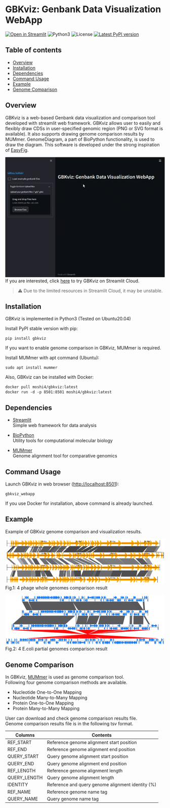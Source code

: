 # GBKviz: Genbank Data Visualization WebApp

[![Open in Streamlit](https://static.streamlit.io/badges/streamlit_badge_black_white.svg)](https://share.streamlit.io/moshi4/gbkviz/main/src/gbkviz/gbkviz_webapp.py)
![Python3](https://img.shields.io/badge/Language-Python3-steelblue)
![License](https://img.shields.io/badge/License-MIT-steelblue)
[![Latest PyPI version](https://img.shields.io/pypi/v/gbkviz.svg)](https://pypi.python.org/pypi/gbkviz)  

## Table of contents

- [Overview](#overview)
- [Installation](#installation)
- [Dependencies](#dependencies)
- [Command Usage](#command-usage)
- [Example](#example)
- [Genome Comparison](#genome-comparison)

## Overview

GBKviz is a web-based Genbank data visualization and comparison tool developed with streamlit web framework.
GBKviz allows user to easily and flexibly draw CDSs in user-specified genomic region (PNG or SVG format is available).
It also supports drawing genome comparison results by MUMmer.
GenomeDiagram, a part of BioPython functionality, is used to draw the diagram.
This software is developed under the strong inspiration of [EasyFig](https://mjsull.github.io/Easyfig/).

![GBKviz Demo GIF](https://raw.githubusercontent.com/moshi4/GBKviz/main/src/gbkviz/gbkviz_demo.gif)  
If you are interested, click [here](https://share.streamlit.io/moshi4/gbkviz/main/src/gbkviz/gbkviz_webapp.py) to try GBKviz on Streamlit Cloud.  
>:warning: Due to the limited resources in Streamlit Cloud, it may be unstable.  

## Installation

GBKviz is implemented in Python3 (Tested on Ubuntu20.04)

Install PyPI stable version with pip:

    pip install gbkviz

If you want to enable genome comparison in GBKviz, MUMmer is required.  

Install MUMmer with apt command (Ubuntu):

    sudo apt install mummer

Also, GBKviz can be installed with Docker:

    docker pull moshi4/gbkviz:latest
    docker run -d -p 8501:8501 moshi4/gbkviz:latest

## Dependencies

- [Streamlit](https://streamlit.io/)  
  Simple web framework for data analysis

- [BioPython](https://github.com/biopython/biopython)  
  Utility tools for computational molecular biology

- [MUMmer](https://github.com/mummer4/mummer)  
  Genome alignment tool for comparative genomics
  
## Command Usage

Launch GBKviz in web browser (<http://localhost:8501>):

    gbkviz_webapp
  
If you use Docker for installation, above command is already launched.

## Example

Example of GBKviz genome comparison and visualization results.  

![GBKviz Example Fig1](https://raw.githubusercontent.com/moshi4/GBKviz/main/image/gbkviz_example1.png)  
Fig.1: 4 phage whole genomes comparison result

![GBKviz Example Fig2](https://raw.githubusercontent.com/moshi4/GBKviz/main/image/gbkviz_example2.png)  
Fig.2: 4 E.coli partial genomes comparison result

## Genome Comparison

In GBKviz, [MUMmer](https://github.com/mummer4/mummer) is used as genome comparison tool.  
Following four genome comparison methods are available.

- Nucleotide One-to-One Mapping
- Nucleotide Many-to-Many Mapping
- Protein One-to-One Mapping
- Protein Many-to-Many Mapping

User can download and check genome comparison results file.  
Genome comparison results file is in the following tsv format.  

| Columns      | Contents                                            |
| ------------ | --------------------------------------------------- |
| REF_START    | Reference genome alignment start position           |
| REF_END      | Reference genome alignment end position             |
| QUERY_START  | Query genome alignment start position               |
| QUERY_END    | Query genome alignment end position                 |
| REF_LENGTH   | Reference genome alignment length                   |
| QUERY_LENGTH | Query genome alignment length                       |
| IDENTITY     | Reference and query genome alignment identity (%)   |
| REF_NAME     | Reference genome name tag                           |
| QUERY_NAME   | Query genome name tag                               |

